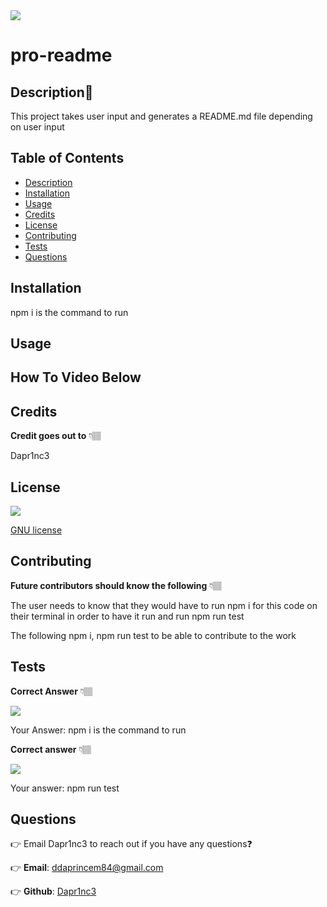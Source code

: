 
  <img src="https://img.shields.io/github/license/Dapr1nc3/run-buddy?color=Green&label=GNU">

  # pro-readme

  ## Description📝
  This project takes user input and generates a README.md file depending on user input

  ## Table of Contents
  - [Description](#description)
  - [Installation](#installation)
  - [Usage](#usage)
  - [Credits](#credits)
  - [License](#license)
  - [Contributing](#contributing)
  - [Tests](#tests)
  - [Questions](#questions)
  

  ## Installation

  npm i is the command to run


  ## Usage

  ## How To Video Below
  


  ## Credits

  **Credit goes out to** 👇🏽

  Dapr1nc3




  ## License
    
   <img src="https://img.shields.io/github/license/Dapr1nc3/run-buddy?color=Green&label=GNU">

   [GNU license](https://choosealicense.com/licenses/gnu/) 
    
    
    

  



  ## Contributing

  **Future contributors should know the following** 👇🏽

  The user needs to know that they would have to run npm i for this code on their terminal in order to have it run and run npm run test

  The following npm i, npm run test to be able to contribute to the work 



  ## Tests

  **Correct Answer** 👇🏽

  <img src= "https://user-images.githubusercontent.com/87787132/146451672-08bbcb79-a80e-4679-a64d-70f5f2c646c9.png">

  Your Answer: npm i is the command to run

  **Correct answer** 👇🏽

  <img src= "https://user-images.githubusercontent.com/87787132/146452913-dd0903c6-b937-4e32-9802-bc36a38c527f.png">
  
  Your answer: npm run test 


  ## Questions

  👉 Email Dapr1nc3 to reach out if you have any questions❓

  👉 **Email**: ddaprincem84@gmail.com

  👉 **Github**: [Dapr1nc3](https://github.com/Dapr1nc3)
